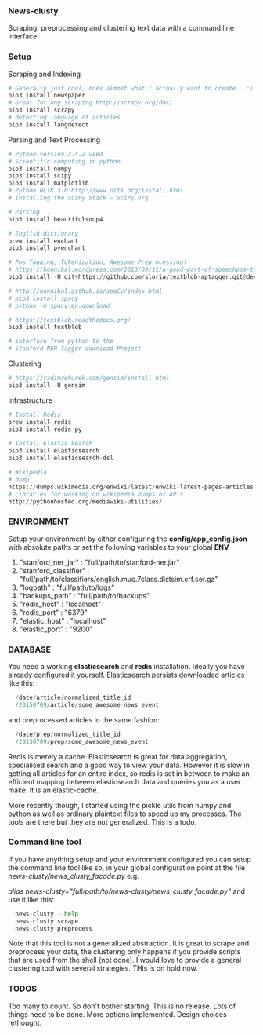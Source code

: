 ### News-clusty ###

Scraping, preprocessing and clustering text data with a command line interface.


### Setup ###

Scraping and Indexing
```python
# Generally just cool, does almost what I actually want to create.. :)
pip3 install newspaper
# Great for any scraping http://scrapy.org/doc/
pip3 install scrapy
# detecting language of articles
pip3 install langdetect
```

Parsing and Text Processing
```python
# Python version 3.4.2 used
# Scientific computing in python
pip3 install numpy
pip3 install scipy
pip3 install matplotlib
# Python NLTK 3.0 http://www.nltk.org/install.html
# Installing the SciPy Stack — SciPy.org

# Parsing...
pip3 install beautifulsoup4

# English dictionary
brew install enchant
pip3 install pyenchant

# Pos Tagging, Tokenization, Awesome Preprocessing!
# https://honnibal.wordpress.com/2013/09/11/a-good-part-of-speechpos-tagger-in-about-200-lines-of-python/
pip3 install -U git+https://github.com/sloria/textblob-aptagger.git@dev

# http://honnibal.github.io/spaCy/index.html
# pip3 install spacy
# python -m spacy.en.download

# https://textblob.readthedocs.org/
pip3 install textblob

# interface from python to the 
# Stanford NER Tagger download Project
```

Clustering
```python
# https://radimrehurek.com/gensim/install.html
pip3 install -U gensim
```

Infrastructure
```python
# Install Redis
brew install redis
pip3 install redis-py

# Install Elastic Search
pip3 install elasticsearch
pip3 install elasticsearch-dsl

# Wikipedia
# dump
https://dumps.wikimedia.org/enwiki/latest/enwiki-latest-pages-articles.xml.bz2
# Libraries for working on wikipedia dumps or APIs
http://pythonhosted.org/mediawiki-utilities/
```


### ENVIRONMENT ###
Setup your environment by either configuring the <b>config/app_config.json</b> with absolute paths or set the following variables to your global <b>ENV</b>

1. "stanford_ner_jar" : "full/path/to/stanford-ner.jar"
2. "stanford_classifier" : "full/path/to/classifiers/english.muc.7class.distsim.crf.ser.gz"
3. "logpath" : "full/path/to/logs"
4. "backups_path" : "full/path/to/backups"
5. "redis_host" : "localhost"
6. "redis_port" : "6379"
7. "elastic_host" : "localhost"
8. "elastic_port" : "9200"

### DATABASE ###
You need a working <b>elasticsearch</b> and <b>redis</b> installation. Ideally you have already configured it yourself.
Elasticsearch persists downloaded articles like this:

```python
  /date/article/normalized_title_id
  /20150709/article/some_awesome_news_event
```

and preprocessed articles in the same fashion:

```python
  /date/prep/normalized_title_id
  /20150709/prep/some_awesome_news_event
```

Redis is merely a cache. Elasticsearch is great for data aggregation, specialised search and a good way to view your data. However it is slow in getting all articles for an entire index, so redis is set in between to make an efficient mapping between elasticsearch data and queries you as a user make. It is an elastic-cache.

More recently though, I started using the pickle utils from numpy and python as well as ordinary plaintext files to speed up my processes. The tools are there but they are not generalized. This is a todo.

### Command line tool ###
If you have anything setup and your environment configured you can setup the command line tool like so, in your global configuration point at the file *news-clusty/news_clusty_facade.py* e.g.

*alias news-clusty="full/path/to/news-clusty/news_clusty_facade.py"* and use it like this:

```python
  news-clusty --help
  news-clusty scrape
  news-clusty preprocess
```

Note that this tool is not a generalized abstraction. It is great to scrape and preprocess your data, the clustering only happens if you provide scripts that are used from the shell (not done). I would love to provide a general clustering tool with several strategies. THis is on hold now.

### TODOS ###
Too many to count. So don't bother starting. This is no release. Lots of things need to be done. More options implemented. Design choices rethought.
